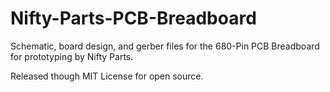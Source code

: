 # Nifty-Parts-PCB-Breadboard
Schematic, board design, and gerber files for the 680-Pin PCB Breadboard for prototyping by Nifty Parts.

Released though MIT License for open source. 
